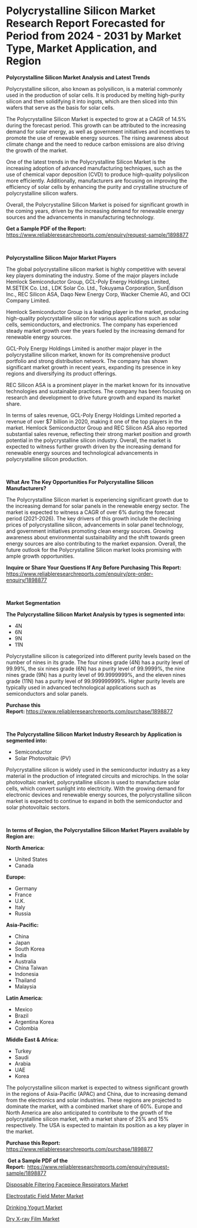 <p><h1>Polycrystalline Silicon Market Research Report Forecasted for Period from 2024 -  2031 by Market Type, Market Application, and Region</h1></p><p><strong>Polycrystalline Silicon Market Analysis and Latest Trends</strong></p>
<p><p>Polycrystalline silicon, also known as polysilicon, is a material commonly used in the production of solar cells. It is produced by melting high-purity silicon and then solidifying it into ingots, which are then sliced into thin wafers that serve as the basis for solar cells.</p><p>The Polycrystalline Silicon Market is expected to grow at a CAGR of 14.5% during the forecast period. This growth can be attributed to the increasing demand for solar energy, as well as government initiatives and incentives to promote the use of renewable energy sources. The rising awareness about climate change and the need to reduce carbon emissions are also driving the growth of the market.</p><p>One of the latest trends in the Polycrystalline Silicon Market is the increasing adoption of advanced manufacturing techniques, such as the use of chemical vapor deposition (CVD) to produce high-quality polysilicon more efficiently. Additionally, manufacturers are focusing on improving the efficiency of solar cells by enhancing the purity and crystalline structure of polycrystalline silicon wafers.</p><p>Overall, the Polycrystalline Silicon Market is poised for significant growth in the coming years, driven by the increasing demand for renewable energy sources and the advancements in manufacturing technology.</p></p>
<p><strong>Get a Sample PDF of the Report:&nbsp;</strong> <a href="https://www.reliableresearchreports.com/enquiry/request-sample/1898877">https://www.reliableresearchreports.com/enquiry/request-sample/1898877</a></p>
<p>&nbsp;</p>
<p><strong>Polycrystalline Silicon Major Market Players</strong></p>
<p><p>The global polycrystalline silicon market is highly competitive with several key players dominating the industry. Some of the major players include Hemlock Semiconductor Group, GCL-Poly Energy Holdings Limited, M.SETEK Co. Ltd., LDK Solar Co. Ltd., Tokuyama Corporation, SunEdison Inc., REC Silicon ASA, Daqo New Energy Corp, Wacker Chemie AG, and OCI Company Limited.</p><p>Hemlock Semiconductor Group is a leading player in the market, producing high-quality polycrystalline silicon for various applications such as solar cells, semiconductors, and electronics. The company has experienced steady market growth over the years fueled by the increasing demand for renewable energy sources.</p><p>GCL-Poly Energy Holdings Limited is another major player in the polycrystalline silicon market, known for its comprehensive product portfolio and strong distribution network. The company has shown significant market growth in recent years, expanding its presence in key regions and diversifying its product offerings.</p><p>REC Silicon ASA is a prominent player in the market known for its innovative technologies and sustainable practices. The company has been focusing on research and development to drive future growth and expand its market share.</p><p>In terms of sales revenue, GCL-Poly Energy Holdings Limited reported a revenue of over $7 billion in 2020, making it one of the top players in the market. Hemlock Semiconductor Group and REC Silicon ASA also reported substantial sales revenue, reflecting their strong market position and growth potential in the polycrystalline silicon industry. Overall, the market is expected to witness further growth driven by the increasing demand for renewable energy sources and technological advancements in polycrystalline silicon production.</p></p>
<p>&nbsp;</p>
<p><strong>What Are The Key Opportunities For Polycrystalline Silicon Manufacturers?</strong></p>
<p><p>The Polycrystalline Silicon market is experiencing significant growth due to the increasing demand for solar panels in the renewable energy sector. The market is expected to witness a CAGR of over 6% during the forecast period (2021-2026). The key drivers of this growth include the declining prices of polycrystalline silicon, advancements in solar panel technology, and government initiatives promoting clean energy sources. Growing awareness about environmental sustainability and the shift towards green energy sources are also contributing to the market expansion. Overall, the future outlook for the Polycrystalline Silicon market looks promising with ample growth opportunities.</p></p>
<p><strong>Inquire or Share Your Questions If Any Before Purchasing This Report:</strong> <a href="https://www.reliableresearchreports.com/enquiry/pre-order-enquiry/1898877">https://www.reliableresearchreports.com/enquiry/pre-order-enquiry/1898877</a></p>
<p>&nbsp;</p>
<p><strong>Market Segmentation</strong></p>
<p><strong>The Polycrystalline Silicon Market Analysis by types is segmented into:</strong></p>
<p><ul><li>4N</li><li>6N</li><li>9N</li><li>11N</li></ul></p>
<p><p>Polycrystalline silicon is categorized into different purity levels based on the number of nines in its grade. The four nines grade (4N) has a purity level of 99.99%, the six nines grade (6N) has a purity level of 99.9999%, the nine nines grade (9N) has a purity level of 99.9999999%, and the eleven nines grade (11N) has a purity level of 99.999999999%. Higher purity levels are typically used in advanced technological applications such as semiconductors and solar panels.</p></p>
<p><strong>Purchase this Report:&nbsp;</strong><a href="https://www.reliableresearchreports.com/purchase/1898877">https://www.reliableresearchreports.com/purchase/1898877</a></p>
<p>&nbsp;</p>
<p><strong>The Polycrystalline Silicon Market Industry Research by Application is segmented into:</strong></p>
<p><ul><li>Semiconductor</li><li>Solar Photovoltaic (PV)</li></ul></p>
<p><p>Polycrystalline silicon is widely used in the semiconductor industry as a key material in the production of integrated circuits and microchips. In the solar photovoltaic market, polycrystalline silicon is used to manufacture solar cells, which convert sunlight into electricity. With the growing demand for electronic devices and renewable energy sources, the polycrystalline silicon market is expected to continue to expand in both the semiconductor and solar photovoltaic sectors.</p></p>
<p>&nbsp;</p>
<p><strong>In terms of Region, the Polycrystalline Silicon Market Players available by Region are:</strong></p>
<p>
    <p> <strong> North America: </strong>
        <ul>
            <li>United States</li>
            <li>Canada</li>
        </ul>
        </p> 
    <p> <strong> Europe: </strong>
        <ul>
            <li>Germany</li>
            <li>France</li>
            <li>U.K.</li>
            <li>Italy</li>
            <li>Russia</li>
        </ul>
        </p> 
    <p> <strong> Asia-Pacific: </strong>
        <ul>
            <li>China</li>
            <li>Japan</li>
            <li>South Korea</li>
            <li>India</li>
            <li>Australia</li>
            <li>China Taiwan</li>
            <li>Indonesia</li>
            <li>Thailand</li>
            <li>Malaysia</li>
        </ul>
        </p> 
    <p> <strong> Latin America: </strong>
        <ul>
            <li>Mexico</li>
            <li>Brazil</li>
            <li>Argentina Korea</li>
            <li>Colombia</li>
        </ul>
        </p> 
    <p> <strong> Middle East & Africa: </strong>
        <ul>
            <li>Turkey</li>
            <li>Saudi</li>
            <li>Arabia</li>
            <li>UAE</li>
            <li>Korea</li>
        </ul>
    </p>
    </p>
<p><p>The polycrystalline silicon market is expected to witness significant growth in the regions of Asia-Pacific (APAC) and China, due to increasing demand from the electronics and solar industries. These regions are projected to dominate the market, with a combined market share of 60%. Europe and North America are also anticipated to contribute to the growth of the polycrystalline silicon market, with a market share of 25% and 15% respectively. The USA is expected to maintain its position as a key player in the market.</p></p>
<p><strong>Purchase this Report: </strong><a href="https://www.reliableresearchreports.com/purchase/1898877">https://www.reliableresearchreports.com/purchase/1898877</a></p>
<p>&nbsp;<strong>Get a Sample PDF of the Report:&nbsp;&nbsp;</strong><a href="https://www.reliableresearchreports.com/enquiry/request-sample/1898877">https://www.reliableresearchreports.com/enquiry/request-sample/1898877</a></p>
<p><strong></strong></p>
<p><p><a href="https://view.publitas.com/reportprime-1/disposable-filtering-facepiece-respirators-market-size-share-trends-analysis-report-by-material-by-type-by-end-user-by-region-and-segment-forecasts-2023-2030/">Disposable Filtering Facepiece Respirators Market</a></p><p><a href="https://view.publitas.com/reportprime-1/electrostatic-field-meter-market-research-report-reveals-the-latest-trends-and-opportunities-of-this-market-for-period-from-2023-2030/">Electrostatic Field Meter Market</a></p><p><a href="https://iodized-pantydraco-05c.notion.site/Drinking-Yogurt-Market-Analysis-Examines-its-Scope-on-Growth-Opportunities-and-Forecasted-Trends-Sp-2576f60956314239a7f1bc9ec5dc17e4">Drinking Yogurt Market</a></p><p><a href="https://view.publitas.com/reportprime-1/dry-x-ray-film-market-a-comprehensive-report-of-its-market-share-growth-trends-2023-2030/">Dry X-ray Film Market</a></p></p>